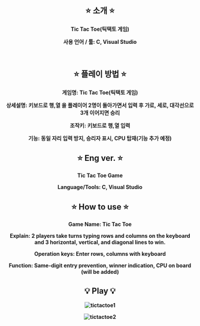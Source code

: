<div align="center">

⭐ 소개 ⭐
------------
<b>Tic Tac Toe(틱택토 게임)

  
사용 언어 / 툴: C, Visual Studio

<br>

⭐ 플레이 방법 ⭐
----------
게임명: Tic Tac Toe(틱택토 게임)

상세설명: 키보드로 행,열 을 플레이어 2명이 돌아가면서 입력 후 가로, 세로, 대각선으로 3개 이어지면 승리


조작키: 키보드로 행,열 입력


기능: 동일 자리 입력 방지, 승리자 표시, CPU 탑재(기능 추가 예정)


⭐ Eng ver. ⭐
-----------
<b>Tic Tac Toe Game</b>
  
  
Language/Tools: C, Visual Studio


⭐ How to use ⭐
----------------
Game Name: Tic Tac Toe

Explain: 2 players take turns typing rows and columns on the keyboard and 3 horizontal, vertical, and diagonal lines to win.


Operation keys: Enter rows, columns with keyboard

Function: Same-digit entry prevention, winner indication, CPU on board (will be added)



💡 Play 💡
-------------

![tictactoe1](https://github.com/PQ777/TicItacTie/assets/102477933/89171c9c-be54-4e87-817f-7eddabe5cd7e)

  
![tictactoe2](https://github.com/PQ777/TicItacTie/assets/102477933/debc6b71-f18c-4c68-ad0d-8f41031e99ed)
